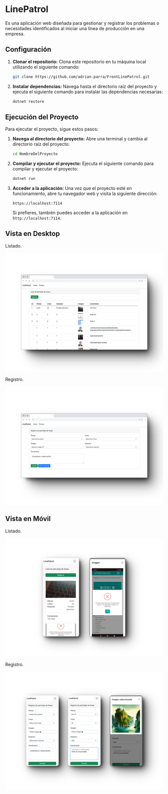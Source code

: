 # LinePatrol

Es una aplicación web diseñada para gestionar y registrar los problemas o necesidades identificados al iniciar una línea de producción en una empresa.

## Configuración

1. **Clonar el repositorio:** Clona este repositorio en tu máquina local utilizando el siguiente comando:
    ```bash
    git clone https://github.com/adrian-parra/FrontLinePatrol.git
    ```

2. **Instalar dependencias:** Navega hasta el directorio raíz del proyecto y ejecuta el siguiente comando para instalar las dependencias necesarias:
    ```bash
    dotnet restore
    ```

## Ejecución del Proyecto

Para ejecutar el proyecto, sigue estos pasos:

1. **Navega al directorio del proyecto:** Abre una terminal y cambia al directorio raíz del proyecto:
    ```bash
    cd NombreDelProyecto
    ```

2. **Compilar y ejecutar el proyecto:** Ejecuta el siguiente comando para compilar y ejecutar el proyecto:
    ```bash
    dotnet run
    ```

3. **Acceder a la aplicación:** Una vez que el proyecto esté en funcionamiento, abre tu navegador web y visita la siguiente dirección:
    ```
    https://localhost:7114
    ```

    Si prefieres, también puedes acceder a la aplicación en `http://localhost:7114`.

## Vista en Desktop

Listado.

![Texto alternativo](https://github.com/adrian-parra/FrontLinePatrol/blob/main/images/chrome_desktop.png?raw=true)

Registro.

![Texto alternativo](https://github.com/adrian-parra/FrontLinePatrol/blob/main/images/chrome_desktop_registro.png?raw=true)


## Vista en Móvil

Listado.

![Texto alternativo](https://github.com/adrian-parra/FrontLinePatrol/blob/main/images/chrome_movil_listado.png?raw=true)

Registro.

![Texto alternativo](https://github.com/adrian-parra/FrontLinePatrol/blob/main/images/chrome_movil_registro.png?raw=true)

